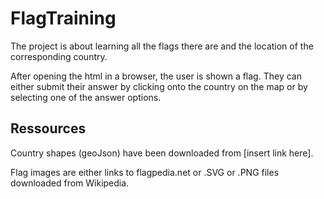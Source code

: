 # FlagTraining

The project is about learning all the flags there are and the location of the corresponding country.

After opening the html in a browser, the user is shown a flag. They can either submit their answer by clicking onto the country on the map or by selecting one of the answer options.

## Ressources

Country shapes (geoJson) have been downloaded from [insert link here].

Flag images are either links to flagpedia.net or .SVG or .PNG files downloaded from Wikipedia.